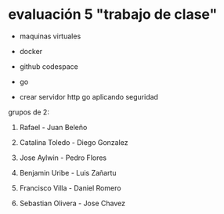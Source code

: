 # evaluación 5 "trabajo de clase"

- maquinas virtuales

- docker

- github codespace

- go

- crear servidor http go aplicando seguridad




grupos de 2:

1. Rafael - Juan Beleño

2. Catalina Toledo - Diego Gonzalez 

3. Jose Aylwin - Pedro Flores

4. Benjamin Uribe - Luis Zañartu

5. Francisco Villa - Daniel Romero

6. Sebastian Olivera - Jose Chavez
